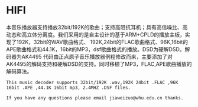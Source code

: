 # HIFI
本音乐播放器支持播放32bit/192K的歌曲；支持高阻抗耳机；具有高信噪比、高动态和高立体分离度。我们采用的是自主设计的基于ARM+CPLD的播放主板，实现了192K，32bit的WAV歌曲格式、
	192K,24bit的FLAC歌曲格式、96K,16bit的APE歌曲格式和44.1K，16bit的MP3，dsf歌曲格式的播放。DSD为硬解DSD。解码器为AK4495
	代码由正点原子音乐播放器例程修改而来，主要添加了对AK4495的解码支持和硬解DSD的支持。同时移植了MP3，FLAC,APE歌曲播放的解码算法。
					
	This music decoder supports 32bit/192K .wav,192K 24bit .FLAC ,96K 16bit .APE ,44.1K 16bit mp3, 2.4MHZ .DSF files.

	If you have any questions please email jiaweizuo@whu.edu.cn thanks.
					
